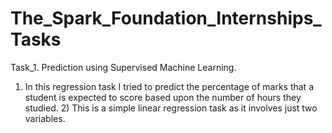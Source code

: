 # The_Spark_Foundation_Internships_Tasks
Task_1. Prediction using Supervised Machine Learning.  
1) In this regression task I tried to predict the percentage of marks that a student is expected to score based upon the number of hours they studied. 2) This is a simple linear regression task as it involves just two variables.
